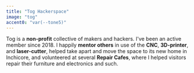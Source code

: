 ```yaml
---
title: "Tog Hackerspace"
image: "tog"
accent0: "var(--tone5)"
---
```

Tog is a **non-profit** collective of makers and hackers. I've been an active member since 2018. I happily **mentor others** in use of the **CNC**, **3D-printer**, and **laser-cutter**, helped take apart and move the space to its new home in Inchicore, and volunteered at several **Repair Cafes**, where I helped visitors repair their furniture and electronics and such.
